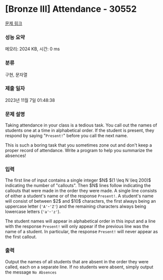 # [Bronze III] Attendance - 30552 

[문제 링크](https://www.acmicpc.net/problem/30552) 

### 성능 요약

메모리: 2024 KB, 시간: 0 ms

### 분류

구현, 문자열

### 제출 일자

2023년 11월 7일 01:48:38

### 문제 설명

<p>Taking attendance in your class is a tedious task. You call out the names of students one at a time in alphabetical order. If the student is present, they respond by saying "<code>Present!</code>" before you call the next name.</p>

<p>This is such a boring task that you sometimes zone out and don't keep a proper record of attendance. Write a program to help you summarize the absences!</p>

### 입력 

 <p>The first line of input contains a single integer $N$ $(1 \leq N \leq 200)$ indicating the number of "callouts". Then $N$ lines follow indicating the callouts that were made in the order they were made. A single line consists of either a student's name or of the response <code>Present!</code>. A student's name will consist of between $2$ and $10$ characters, the first always being an uppercase letter (<code>'A'</code>-<code>'Z'</code>) and the remaining characters always being lowercase letters (<code>'a'</code>-<code>'z'</code>).</p>

<p>The student names will appear in alphabetical order in this input and a line with the response <code>Present!</code> will only appear if the previous line was the name of a student. In particular, the response <code>Present!</code> will never appear as the first callout.</p>

### 출력 

 <p>Output the names of all students that are absent in the order they were called, each on a separate line. If no students were absent, simply output the message <code>No Absences</code></p>


